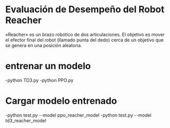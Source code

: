 # Evaluación de Desempeño del Robot Reacher
«Reacher» es un brazo robótico de dos articulaciones. El objetivo es mover el efector final del robot (llamado punta del dedo) cerca de un objetivo que se genera en una posición aleatoria.

# entrenar un modelo
-python TD3.py
-python PPO.py
# Cargar modelo entrenado
-python test.py --model ppo_reacher_model
-python test.py --model td3_reacher_model
